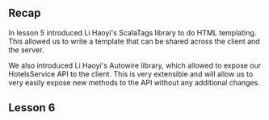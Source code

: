 Recap
-----

In lesson 5 introduced Li Haoyi's ScalaTags library to do HTML templating. 
This allowed us to write a template that can be shared across the client and the server.  

We also introduced Li Haoyi's Autowire library, which allowed to expose our HotelsService API to the client. 
This is very extensible and will allow us to very easily expose new methods to the API without any additional changes.


Lesson 6 
--------

